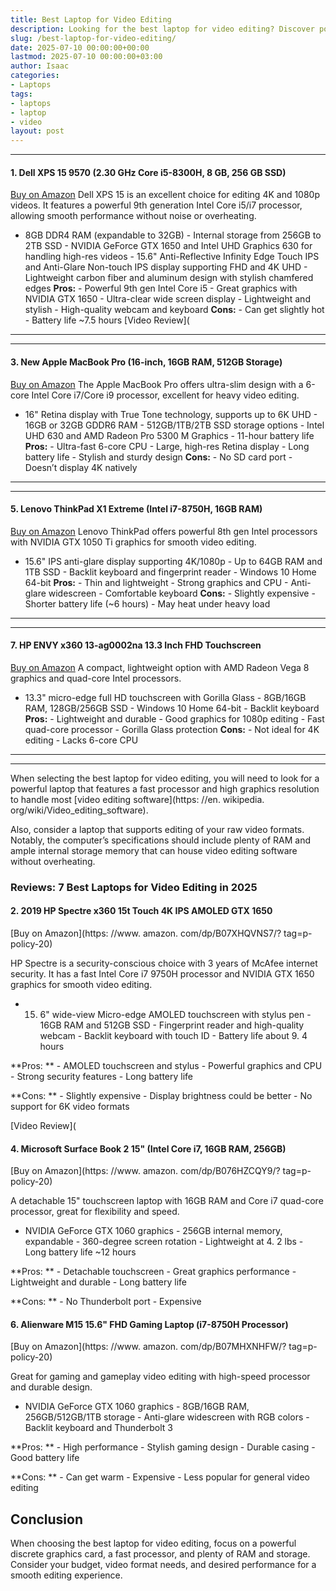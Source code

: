 ```yaml
---
title: Best Laptop for Video Editing
description: Looking for the best laptop for video editing? Discover powerful laptops with fast processors, high graphics resolution, and ample memory to handle demanding video editing software.
slug: /best-laptop-for-video-editing/
date: 2025-07-10 00:00:00+00:00
lastmod: 2025-07-10 00:00:00+03:00
author: Isaac
categories:
- Laptops
tags:
- laptops
- laptop
- video
layout: post
---
```

---
#### 1. Dell XPS 15 9570 (2.30 GHz Core i5-8300H, 8 GB, 256 GB SSD)
[Buy on Amazon](https://www.amazon.com/dp/B07DP3PP94/?tag=p-policy-20)
Dell XPS 15 is an excellent choice for editing 4K and 1080p videos. It features a powerful 9th generation Intel Core i5/i7 processor, allowing smooth performance without noise or overheating.
- 8GB DDR4 RAM (expandable to 32GB) - Internal storage from 256GB to 2TB SSD - NVIDIA GeForce GTX 1650 and Intel UHD Graphics 630 for handling high-res videos - 15.6" Anti-Reflective Infinity Edge Touch IPS and Anti-Glare Non-touch IPS display supporting FHD and 4K UHD - Lightweight carbon fiber and aluminum design with stylish chamfered edges
**Pros:** - Powerful 9th gen Intel Core i5 - Great graphics with NVIDIA GTX 1650 - Ultra-clear wide screen display - Lightweight and stylish - High-quality webcam and keyboard
**Cons:** - Can get slightly hot - Battery life ~7.5 hours
[Video Review](
---
---
#### 3. New Apple MacBook Pro (16-inch, 16GB RAM, 512GB Storage)
[Buy on Amazon](https://www.amazon.com/dp/B081FZV45H/?tag=p-policy-20)
The Apple MacBook Pro offers ultra-slim design with a 6-core Intel Core i7/Core i9 processor, excellent for heavy video editing.
- 16" Retina display with True Tone technology, supports up to 6K UHD - 16GB or 32GB GDDR6 RAM - 512GB/1TB/2TB SSD storage options - Intel UHD 630 and AMD Radeon Pro 5300 M Graphics - 11-hour battery life
**Pros:** - Ultra-fast 6-core CPU - Large, high-res Retina display - Long battery life - Stylish and sturdy design
**Cons:** - No SD card port - Doesn’t display 4K natively
---
---
#### 5. Lenovo ThinkPad X1 Extreme (Intel i7-8750H, 16GB RAM)
[Buy on Amazon](https://www.amazon.com/dp/B07PSNPSC7/?tag=p-policy-20)
Lenovo ThinkPad offers powerful 8th gen Intel processors with NVIDIA GTX 1050 Ti graphics for smooth video editing.
- 15.6" IPS anti-glare display supporting 4K/1080p - Up to 64GB RAM and 1TB SSD - Backlit keyboard and fingerprint reader - Windows 10 Home 64-bit
**Pros:** - Thin and lightweight - Strong graphics and CPU - Anti-glare widescreen - Comfortable keyboard
**Cons:** - Slightly expensive - Shorter battery life (~6 hours) - May heat under heavy load
---
---
#### 7. HP ENVY x360 13-ag0002na 13.3 Inch FHD Touchscreen
[Buy on Amazon](https://www.amazon.com/dp/B07HH67JQV/?tag=p-policy-20)
A compact, lightweight option with AMD Radeon Vega 8 graphics and quad-core Intel processors.
- 13.3" micro-edge full HD touchscreen with Gorilla Glass - 8GB/16GB RAM, 128GB/256GB SSD - Windows 10 Home 64-bit - Backlit keyboard
**Pros:** - Lightweight and durable - Good graphics for 1080p editing - Fast quad-core processor - Gorilla Glass protection
**Cons:** - Not ideal for 4K editing - Lacks 6-core CPU
---
---

When selecting the best laptop for video editing, you will need to look for a powerful laptop that features a fast processor and high graphics resolution to handle most [video editing software](https: //en. wikipedia. org/wiki/Video_editing_software).

Also, consider a laptop that supports editing of your raw video formats. Notably, the computer’s specifications should include plenty of RAM and ample internal storage memory that can house video editing software without overheating.

###  Reviews: 7 Best Laptops for Video Editing in 2025

####  2. 2019 HP Spectre x360 15t Touch 4K IPS AMOLED GTX 1650

[Buy on Amazon](https: //www. amazon. com/dp/B07XHQVNS7/? tag=p-policy-20)

HP Spectre is a security-conscious choice with 3 years of McAfee internet security. It has a fast Intel Core i7 9750H processor and NVIDIA GTX 1650 graphics for smooth video editing.

- 15. 6" wide-view Micro-edge AMOLED touchscreen with stylus pen - 16GB RAM and 512GB SSD - Fingerprint reader and high-quality webcam - Backlit keyboard with touch ID - Battery life about 9. 4 hours

**Pros: ** - AMOLED touchscreen and stylus - Powerful graphics and CPU - Strong security features - Long battery life

**Cons: ** - Slightly expensive - Display brightness could be better - No support for 6K video formats

[Video Review](

####  4. Microsoft Surface Book 2 15" (Intel Core i7, 16GB RAM, 256GB)

[Buy on Amazon](https: //www. amazon. com/dp/B076HZCQY9/? tag=p-policy-20)

A detachable 15" touchscreen laptop with 16GB RAM and Core i7 quad-core processor, great for flexibility and speed.

- NVIDIA GeForce GTX 1060 graphics - 256GB internal memory, expandable - 360-degree screen rotation - Lightweight at 4. 2 lbs - Long battery life ~12 hours

**Pros: ** - Detachable touchscreen - Great graphics performance - Lightweight and durable - Long battery life

**Cons: ** - No Thunderbolt port - Expensive

####  6. Alienware M15 15.6" FHD Gaming Laptop (i7-8750H Processor)

[Buy on Amazon](https: //www. amazon. com/dp/B07MHXNHFW/? tag=p-policy-20)

Great for gaming and gameplay video editing with high-speed processor and durable design.

- NVIDIA GeForce GTX 1060 graphics - 8GB/16GB RAM, 256GB/512GB/1TB storage - Anti-glare widescreen with RGB colors - Backlit keyboard and Thunderbolt 3

**Pros: ** - High performance - Stylish gaming design - Durable casing - Good battery life

**Cons: ** - Can get warm - Expensive - Less popular for general video editing

##  Conclusion

When choosing the best laptop for video editing, focus on a powerful discrete graphics card, a fast processor, and plenty of RAM and storage. Consider your budget, video format needs, and desired performance for a smooth editing experience.

